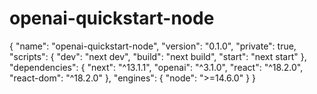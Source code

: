 # openai-quickstart-node
{
  "name": "openai-quickstart-node",
  "version": "0.1.0",
  "private": true,
  "scripts": {
    "dev": "next dev",
    "build": "next build",
    "start": "next start"
  },
  "dependencies": {
    "next": "^13.1.1",
    "openai": "^3.1.0",
    "react": "^18.2.0",
    "react-dom": "^18.2.0"
  },
  "engines": {
    "node": ">=14.6.0"
  }
}
